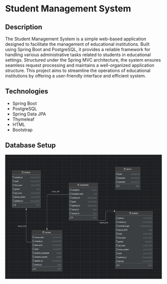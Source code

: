 # Student Management System

## Description

The Student Management System is a simple web-based application designed to facilitate the management of educational institutions. Built using Spring Boot and PostgreSQL, 
it provides a reliable framework for handling various administrative tasks related to students in educational settings. Structured under the Spring MVC architecture, the system ensures seamless request processing and maintains a well-organized application structure. This project aims to streamline the operations of educational institutions by offering a user-friendly interface and efficient system.

## Technologies

* Spring Boot
* PostgreSQL
* Spring Data JPA
* Thymeleaf
* HTML
* Bootstrap

## Database Setup

<img src="/images/db_setup.png" alt="database setup" width="700px" height="400px">

